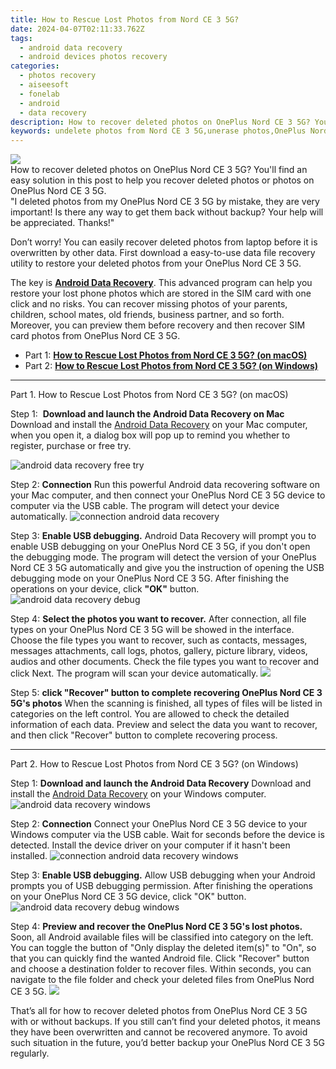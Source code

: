 ```yaml
---
title: How to Rescue Lost Photos from Nord CE 3 5G?
date: 2024-04-07T02:11:33.762Z
tags: 
  - android data recovery
  - android devices photos recovery
categories: 
  - photos recovery
  - aiseesoft
  - fonelab
  - android
  - data recovery
description: How to recover deleted photos on OnePlus Nord CE 3 5G? You'll find an easy solution in this post to help you recover deleted photos or photos on OnePlus Nord CE 3 5G.
keywords: undelete photos from Nord CE 3 5G,unerase photos,OnePlus Nord CE 3 5G photos recovery,retrieve wiped photos Nord CE 3 5G,retrieve wiped photos OnePlus,save erased photos from OnePlus,how can i find my deleted photos Nord CE 3 5G,how to recover photos in OnePlus Nord CE 3 5G,Nord CE 3 5G photos recovery,OnePlus Nord CE 3 5G all photos delete,extract photos from water damaged phone OnePlus Nord CE 3 5G,how to get photos back from Nord CE 3 5G
---
```


<img src="https://img0mobiles.techidaily.com/images/best-assets/devices/oneplus/oneplus-nord-ce-3-5g/3.jpg" class="atpl-imgstyle"  />

<div class="atpl-content atpl-for-fonelab-android recover-photos">

<div class="atpl-post-description-part-1">
How to recover deleted photos on OnePlus Nord CE 3 5G? You'll find an easy solution in this post to help you recover deleted photos or photos on OnePlus Nord CE 3 5G.
</div>



<div class="atpl-post-description-part-2">
<div class="tpl-content-sub-paragraph-question">
  "I deleted photos from my OnePlus Nord CE 3 5G  by mistake, they are very important! Is there any way to get them back without backup? Your help will be appreciated. Thanks!"
</div>
<div class="tpl-content-sub-paragraph-content">
<p>
  Don’t worry! You can easily recover deleted photos from laptop before it is overwritten by other data. First download a easy-to-use data file recovery utility to restore your deleted photos from your OnePlus Nord CE 3 5G.
</p>
</div>
</div>

<div class="atpl-post-description-part-3">
<div class="tpl-content-sub-paragraph-normal">
    <p>
        The key is <a href="https://tools.techidaily.com/aiseesoft-android-data-recovery/" ><strong>Android Data Recovery</strong></a>. This advanced program can help you restore your lost phone photos which are stored in the SIM card with one click and no risks. You can recover missing photos of your parents, children, school mates, old friends, business partner, and so forth. Moreover, you can preview them before recovery and then recover SIM card photos from OnePlus Nord CE 3 5G.
    </p>
</div>
</div>

<ul>
  <li>Part 1: <strong><a href="#p1"> How to Rescue Lost Photos from Nord CE 3 5G?  (on macOS)</a></strong></li>
  <li>Part 2: <strong><a href="#p2"> How to Rescue Lost Photos from Nord CE 3 5G?  (on Windows)</a></strong></li>
</ul>




<!-- Part 1 -->
<a id="p1" name="p1" ></a><hr>

<div>
  <span class="atpl-step-part-style">Part 1. How to Rescue Lost Photos from Nord CE 3 5G? (on macOS)</span>
</div>  

<span class="atpl-stepstyle-a"><span>Step 1: </span></span> <strong>Download and launch the Android Data Recovery on Mac</strong>
Download and install the <a href="https://tools.techidaily.com/aiseesoft-android-data-recovery/" >Android Data Recovery</a> on your Mac computer, when you open it, a dialog box will pop up to remind you whether to register, purchase or free try.

<img src="https://tools.techidaily.com/images/apps/aiseesoft/android-data-recovery/mac-free-try.png" class="atpl-imgstyle" alt="android data recovery free try" />

<span class="atpl-stepstyle-a"><span>Step 2: </span></span> <strong>Connection</strong>
Run this powerful Android data recovering software on your Mac computer, and then connect your OnePlus Nord CE 3 5G device to computer via the USB cable. The program will detect your device automatically.
<img src="https://tools.techidaily.com/images/apps/aiseesoft/android-data-recovery/mac-connection-interface.jpg" class="atpl-imgstyle" alt="connection android data recovery" />

<span class="atpl-stepstyle-a"><span>Step 3: </span></span> <strong>Enable USB debugging.</strong>
Android Data Recovery will prompt you to enable USB debugging on your OnePlus Nord CE 3 5G, if you don't open the debugging mode. The program will detect the version of your OnePlus Nord CE 3 5G automatically and give you the instruction of opening the USB debugging mode on your OnePlus Nord CE 3 5G. After finishing the operations on your device, click <strong>"OK"</strong> button.
<img src="https://tools.techidaily.com/images/apps/aiseesoft/android-data-recovery/mac-android-usb-debug.jpg"  class="atpl-imgstyle" alt="android data recovery debug" />

<span class="atpl-stepstyle-a"><span>Step 4: </span></span> <strong>Select the photos you want to recover.</strong>
After connection, all file types on your OnePlus Nord CE 3 5G will be showed in the interface. Choose the file types you want to recover, such as contacts, messages, messages attachments, call logs, photos, gallery, picture library, videos, audios and other documents. Check the file types you want to recover and click Next. The program will scan your device automatically.
<img src="https://tools.techidaily.com/images/apps/aiseesoft/android-data-recovery/mac-choose-type-photos.jpg" class="atpl-imgstyle"  />

<span class="atpl-stepstyle-a"><span>Step 5: </span></span> <strong>click "Recover" button to  complete recovering OnePlus Nord CE 3 5G's photos</strong>
When the scanning is finished, all types of files will be listed in categories on the left control. You are allowed to check the detailed information of each data. Preview and select the data you want to recover, and then click "Recover" button to complete recovering process.


<a id="p2" name="p2"></a><hr>

<!-- Part 2 -->
<div>
  <span class="atpl-step-part-style">Part 2. How to Rescue Lost Photos from Nord CE 3 5G? (on Windows)</span>
</div>

<span class="atpl-stepstyle-a"><span>Step 1: </span></span> <strong>Download and launch the Android Data Recovery</strong>
Download and install the <a href="https://tools.techidaily.com/aiseesoft-android-data-recovery/" >Android Data Recovery</a> on your Windows computer.
<img src="https://tools.techidaily.com/images/apps/aiseesoft/android-data-recovery/win-start-interface.png"  class="atpl-imgstyle" alt="android data recovery windows" />

<span class="atpl-stepstyle-a"><span>Step 2: </span></span> <strong>Connection</strong>
Connect your OnePlus Nord CE 3 5G device to your Windows computer via the USB cable. Wait for seconds before the device is detected. Install the device driver on your computer if it hasn't been installed.
<img src="https://tools.techidaily.com/images/apps/aiseesoft/android-data-recovery/win-connection-interface.png" class="atpl-imgstyle" alt="connection android data recovery windows" />

<span class="atpl-stepstyle-a"><span>Step 3: </span></span> <strong>Enable USB debugging.</strong>
Allow USB debugging when your Android prompts you of USB debugging permission. After finishing the operations on your OnePlus Nord CE 3 5G device, click "OK" button.
<img src="https://tools.techidaily.com/images/apps/aiseesoft/android-data-recovery/win-android-usb-debug.png" class="atpl-imgstyle" alt="android data recovery debug windows" />

<span class="atpl-stepstyle-a"><span>Step 4: </span></span> <strong>Preview and recover the OnePlus Nord CE 3 5G's lost photos.</strong>
Soon, all Android available files will be classified into category on the left. You can toggle the button of "Only display the deleted item(s)" to "On", so that you can quickly find the wanted Android file. Click "Recover" button and choose a destination folder to recover files. Within seconds, you can navigate to the file folder and check your deleted files from OnePlus Nord CE 3 5G.
<img src="https://tools.techidaily.com/images/apps/aiseesoft/android-data-recovery/win-recover-photos.png" class="atpl-imgstyle"  />

<div class="atpl-post-description-part-4">
<div class="tpl-content-sub-paragraph-normal">
    <p>
        That’s all for how to recover deleted photos from OnePlus Nord CE 3 5G with or without backups. If you still can’t find your deleted photos, it means they have been overwritten and cannot be recovered anymore. To avoid such situation in the future, you’d better backup your OnePlus Nord CE 3 5G regularly.
    </p>
</div>
</div>

<ins class="adsbygoogle"
     style="display:block"
     data-ad-client="ca-pub-7571918770474297"
     data-ad-slot="8358498916"
     data-ad-format="auto"
     data-full-width-responsive="true"></ins>



</div>